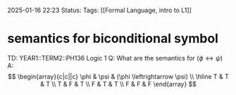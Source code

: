 2025-01-16 22:23
Status: 
Tags: [[Formal Language, intro to L1]]
# semantics for biconditional symbol

TD: YEAR1::TERM2::PH136 Logic 1
Q: What are the semantics for $(\phi\leftrightarrow \psi)$
A: $$
\begin{array}{c|c||c}
\phi & \psi & (\phi \leftrightarrow \psi) \\
\hline
T & T & T \\
T & F & T \\
F & T & T \\
F & F & F
\end{array}
$$